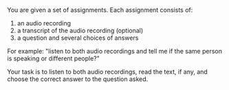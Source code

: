You are given a set of assignments. Each assignment consists of:

 1. an audio recording
 2. a transcript of the audio recording (optional)
 3. a question and several choices of answers

For example: "listen to both audio recordings and tell me if the same person is speaking or different people?"

Your task is to listen to both audio recordings, read the text, if any, and choose the correct answer to the question asked. 